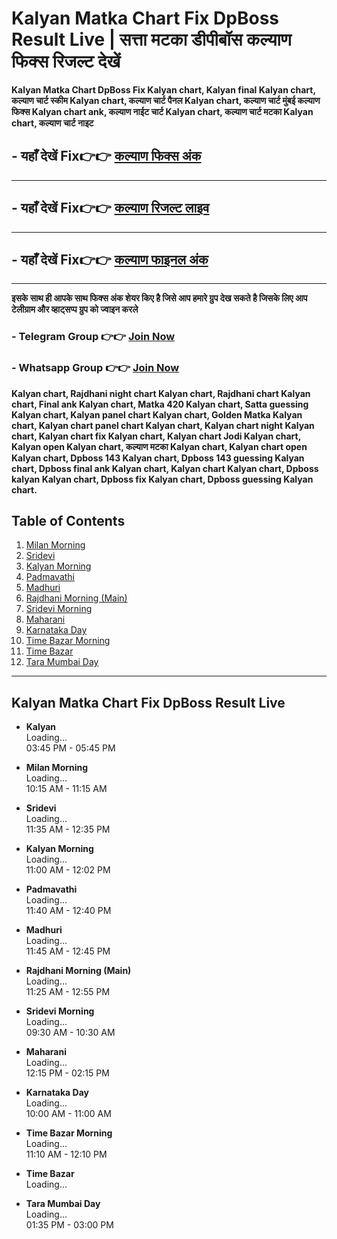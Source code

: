 # Kalyan Matka Chart Fix DpBoss Result Live | सत्ता मटका डीपीबॉस कल्याण फिक्स रिजल्ट देखें 

**Kalyan Matka Chart DpBoss Fix Kalyan chart, Kalyan final Kalyan chart, कल्याण चार्ट स्कीम Kalyan chart, कल्याण चार्ट पैनल Kalyan chart, कल्याण चार्ट मुंबई  कल्याण फिक्स Kalyan chart ank, कल्याण नाईट चार्ट Kalyan chart, कल्याण चार्ट मटका Kalyan chart, कल्याण चार्ट नाइट**

##  - यहाँ देखें Fix👉👉 [कल्याण फिक्स अंक](https://kalyan-chart-fix.hindipanti.in/dpboss-satta-matka-result-1/) 
---

## - यहाँ देखें Fix👉👉 [कल्याण रिजल्ट लाइव ](https://www.google.com/search?q=hindipanti+in+kalyan+fix) 
---

## - यहाँ देखें Fix👉👉 [कल्याण फाइनल अंक](https://kalyan-chart-fix.hindipanti.in/dpboss-satta-matka-result-1/) 

---

**इसके साथ ही आपके साथ फिक्स अंक शेयर किए है जिसे आप हमारे ग्रुप देख सकते है जिसके लिए आप टेलीग्राम और व्हाट्सप्प ग्रुप को ज्वाइन करले**

###  - Telegram  Group 👉👉 [Join Now](https://t.me/Hindiupdate201) 

###  - Whatsapp Group 👉👉 [Join Now](https://whatsapp.com/channel/0029Vay2FudAzNbmVl8KtW14) 
**Kalyan chart, Rajdhani night chart Kalyan chart, Rajdhani chart Kalyan chart, Final ank Kalyan chart, Matka 420 Kalyan chart, Satta guessing Kalyan chart, Kalyan panel chart Kalyan chart, Golden Matka Kalyan chart, Kalyan chart panel chart Kalyan chart, Kalyan chart night Kalyan chart, Kalyan chart fix Kalyan chart, Kalyan chart Jodi Kalyan chart, Kalyan open Kalyan chart, कल्याण मटका Kalyan chart, Kalyan chart open Kalyan chart, Dpboss 143 Kalyan chart, Dpboss 143 guessing Kalyan chart, Dpboss final ank Kalyan chart, Kalyan chart Kalyan chart, Dpboss kalyan Kalyan chart, Dpboss fix Kalyan chart, Dpboss guessing Kalyan chart.**

## Table of Contents
1. [Milan Morning](#milan-morning)
2. [Sridevi](#sridevi)
3. [Kalyan Morning](#kalyan-morning)
4. [Padmavathi](#padmavathi)
5. [Madhuri](#madhuri)
6. [Rajdhani Morning (Main)](#rajdhani-morning-main)
7. [Sridevi Morning](#sridevi-morning)
8. [Maharani](#maharani)
9. [Karnataka Day](#karnataka-day)
10. [Time Bazar Morning](#time-bazar-morning)
11. [Time Bazar](#time-bazar)
12. [Tara Mumbai Day](#tara-mumbai-day)

---

## Kalyan Matka Chart Fix DpBoss Result Live

- **Kalyan**  
  Loading...  
  03:45 PM - 05:45 PM

- **Milan Morning**  
  Loading...  
  10:15 AM - 11:15 AM

- **Sridevi**  
  Loading...  
  11:35 AM - 12:35 PM

- **Kalyan Morning**  
  Loading...  
  11:00 AM - 12:02 PM

- **Padmavathi**  
  Loading...  
  11:40 AM - 12:40 PM

- **Madhuri**  
  Loading...  
  11:45 AM - 12:45 PM

- **Rajdhani Morning (Main)**  
  Loading...  
  11:25 AM - 12:55 PM

- **Sridevi Morning**  
  Loading...  
  09:30 AM - 10:30 AM

- **Maharani**  
  Loading...  
  12:15 PM - 02:15 PM

- **Karnataka Day**  
  Loading...  
  10:00 AM - 11:00 AM

- **Time Bazar Morning**  
  Loading...  
  11:10 AM - 12:10 PM

- **Time Bazar**  
  Loading...

- **Tara Mumbai Day**  
  Loading...  
  01:35 PM - 03:00 PM
